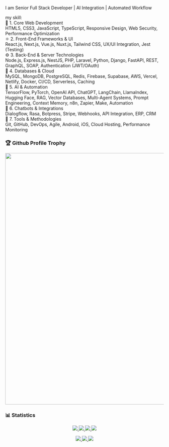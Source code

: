 I am Senior Full Stack Developer | AI Integration | Automated Workflow<br>

my skill:<br>
🧠 1. Core Web Development<br>
HTML5, CSS3, JavaScript, TypeScript, Responsive Design, Web Security, Performance Optimization<br>
⚛️ 2. Front-End Frameworks & UI<br>
React.js, Next.js, Vue.js, Nuxt.js, Tailwind CSS, UX/UI Integration, Jest (Testing)<br>
⚙️ 3. Back-End & Server Technologies<br>
Node.js, Express.js, NestJS, PHP, Laravel, Python, Django, FastAPI, REST, GraphQL, SOAP, Authentication (JWT/OAuth)<br>
🧩 4. Databases & Cloud<br>
MySQL, MongoDB, PostgreSQL, Redis, Firebase, Supabase, AWS, Vercel, Netlify, Docker, CI/CD, Serverless, Caching<br>
🤖 5. AI & Automation<br>
TensorFlow, PyTorch, OpenAI API, ChatGPT, LangChain, LlamaIndex, Hugging Face, RAG, Vector Databases, Multi-Agent Systems, Prompt Engineering, Context Memory, n8n, Zapier, Make, Automation<br>
💬 6. Chatbots & Integrations<br>
Dialogflow, Rasa, Botpress, Stripe, Webhooks, API Integration, ERP, CRM<br>
🧰 7. Tools & Methodologies<br>
Git, GitHub, DevOps, Agile, Android, iOS, Cloud Hosting, Performance Monitoring<br>

### 🏆 Github Profile Trophy

<a href="https://github.com/ryo-ma/github-profile-trophy">
  <img width=800 src="https://github-profile-trophy.vercel.app/?username=dolfinus&column=8&theme=gruvbox&no-frame=true"/>
</a>

### 📊 Statistics

<a href="https://github.com/vn7n24fzkq/github-profile-summary-cards">
    <p align="center">
        <img src="https://github-profile-summary-cards.vercel.app/api/cards/profile-details?username=dolfinus&theme=github_dark">
        <img src="https://github-profile-summary-cards.vercel.app/api/cards/stats?username=dolfinus&theme=github_dark">
        <img src="https://github-profile-summary-cards.vercel.app/api/cards/productive-time?username=dolfinus&theme=github_dark&utcOffset=3">
        <img src="https://github-profile-summary-cards.vercel.app/api/cards/most-commit-language?username=dolfinus&theme=github_dark"><br>
    </p>
</a>

<p align="center">
    <a href="https://wakatime.com/@dolfinus">
      <img src="https://wakatime.com/badge/user/847d9477-bdf4-4be9-9660-993eb1665dc7.svg">
    </a>
    <a href="https://github.com/antonkomarev/github-profile-views-counter">
      <img src="https://komarev.com/ghpvc/?username=dolfinus&style=flat-square&label=Views"/>
    </a>
    <a href="https://yhype.me/">
      <img src="https://hit.yhype.me/github/profile?user_id=4661021"/>
    </a>
</p>

